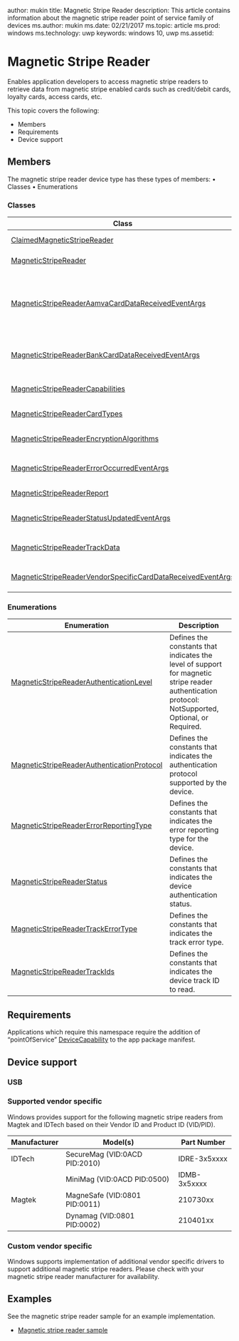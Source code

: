 author: mukin
title: Magnetic Stripe Reader
description: This article contains information about the magnetic stripe reader point of service family of devices
ms.author: mukin
ms.date: 02/21/2017
ms.topic: article
ms.prod: windows
ms.technology: uwp
keywords: windows 10, uwp
ms.assetid:

# Magnetic Stripe Reader

Enables application developers to access magnetic stripe readers to retrieve data from magnetic stripe enabled cards such as credit/debit cards, loyalty cards, access cards, etc.

This topic covers the following:
+	Members
+	Requirements
+	Device support

## Members
The magnetic stripe reader device type has these types of members:
•	Classes
•	Enumerations

### Classes
| Class |	Description |
|-------|-------------|
| [ClaimedMagneticStripeReader](https://docs.microsoft.com/en-us/uwp/api/windows.devices.pointofservice.claimedmagneticstripereader) | Represents the claimed magnetic stripe reader. |
| [MagneticStripeReader](https://docs.microsoft.com/en-us/uwp/api/windows.devices.pointofservice.magneticstripereader) | Represents the magnetic stripe reader device. |
| [MagneticStripeReaderAamvaCardDataReceivedEventArgs](https://docs.microsoft.com/en-us/uwp/api/windows.devices.pointofservice.magneticstripereaderaamvacarddatareceivedeventargs) | Provides the American Association of Motor Vehicle Administrators (AAMVA) card data from the AamvaCardDataReceived event. |
| [MagneticStripeReaderBankCardDataReceivedEventArgs](https://docs.microsoft.com/en-us/uwp/api/windows.devices.pointofservice.magneticstripereaderbankcarddatareceivedeventargs) | Provides bank card data from the BankCardDataReceived event. |
| [MagneticStripeReaderCapabilities](https://docs.microsoft.com/en-us/uwp/api/windows.devices.pointofservice.magneticstripereadercapabilities) | Provides capabilities information for the magnetic stripe reader. |
| [MagneticStripeReaderCardTypes](https://docs.microsoft.com/en-us/uwp/api/windows.devices.pointofservice.magneticstripereadercardtypes) | Contains the card type of the recently swiped card. |
| [MagneticStripeReaderEncryptionAlgorithms](https://docs.microsoft.com/en-us/uwp/api/windows.devices.pointofservice.magneticstripereaderencryptionalgorithms) | Contains the encryption algorithm supported by the device. |
| [MagneticStripeReaderErrorOccurredEventArgs](https://docs.microsoft.com/en-us/uwp/api/windows.devices.pointofservice.magneticstripereadererroroccurredeventargs) | Provides error information for the ErrorOccurred event. |
| [MagneticStripeReaderReport](https://docs.microsoft.com/en-us/uwp/api/windows.devices.pointofservice.magneticstripereaderreport) | Contains data from the recently swiped card. |
| [MagneticStripeReaderStatusUpdatedEventArgs](https://docs.microsoft.com/en-us/uwp/api/windows.devices.pointofservice.magneticstripereaderstatusupdatedeventargs) | Provides information about an operation status change. |
| [MagneticStripeReaderTrackData](https://docs.microsoft.com/en-us/uwp/api/windows.devices.pointofservice.magneticstripereadertrackdata) | Contains the track data obtained following a card swipe. |
| [MagneticStripeReaderVendorSpecificCardDataReceivedEventArgs](https://docs.microsoft.com/en-us/uwp/api/windows.devices.pointofservice.magneticstripereadervendorspecificcarddatareceivedeventargs) | Provides data for the recently swiped vendor card. |

### Enumerations
| Enumeration |	Description |
|-------------|-------------|
| [MagneticStripeReaderAuthenticationLevel](https://docs.microsoft.com/en-us/uwp/api/windows.devices.pointofservice.magneticstripereaderauthenticationlevel) | Defines the constants that indicates the level of support for magnetic stripe reader authentication protocol: NotSupported, Optional, or Required. |
| [MagneticStripeReaderAuthenticationProtocol](https://docs.microsoft.com/en-us/uwp/api/windows.devices.pointofservice.magneticstripereaderauthenticationprotocol) | Defines the constants that indicates the authentication protocol supported by the device. |
| [MagneticStripeReaderErrorReportingType](https://docs.microsoft.com/en-us/uwp/api/windows.devices.pointofservice.magneticstripereadererrorreportingtype) | Defines the constants that indicates the error reporting type for the device. |
| [MagneticStripeReaderStatus](https://docs.microsoft.com/en-us/uwp/api/windows.devices.pointofservice.magneticstripereaderstatus) | Defines the constants that indicates the device authentication status. |
| [MagneticStripeReaderTrackErrorType](https://docs.microsoft.com/en-us/uwp/api/windows.devices.pointofservice.magneticstripereadertrackerrortype) | Defines the constants that indicates the track error type. |
| [MagneticStripeReaderTrackIds](https://docs.microsoft.com/en-us/uwp/api/windows.devices.pointofservice.magneticstripereadertrackids) | Defines the constants that indicates the device track ID to read. |

## Requirements
Applications which require this namespace require the addition of “pointOfService” [DeviceCapability](https://msdn.microsoft.com/library/4353c4fd-f038-4986-81ed-d2ec0c6235ef) to the app package manifest.

## Device support
### USB
### Supported vendor specific
Windows provides support for the following magnetic stripe readers from Magtek and IDTech based on their Vendor ID and Product ID (VID/PID).

| Manufacturer | 	Model(s) |	Part Number |
|--------------|-----------|--------------|
| IDTech | SecureMag (VID:0ACD PID:2010) | IDRE-3x5xxxx |
| |	MiniMag (VID:0ACD PID:0500) |	IDMB-3x5xxxx |
| Magtek | MagneSafe (VID:0801 PID:0011) |	210730xx |
| |	Dynamag (VID:0801 PID:0002) |	210401xx |

### Custom vendor specific
Windows supports implementation of additional vendor specific drivers to support additional magnetic stripe readers. Please check with your magnetic stripe reader manufacturer for availability.

## Examples
See the magnetic stripe reader sample for an example implementation.
+	[Magnetic stripe reader sample](https://github.com/Microsoft/Windows-universal-samples/tree/master/Samples/MagneticStripeReader)
